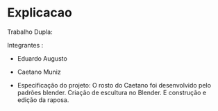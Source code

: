 # Explicacao
Trabalho Dupla:

Integrantes : 
- Eduardo Augusto 
- Caetano Muniz

- Especificação do projeto:
 O rosto do Caetano foi desenvolvido pelo padrões blender.
 Criação de escultura no Blender.
 E construção e edição da raposa.
